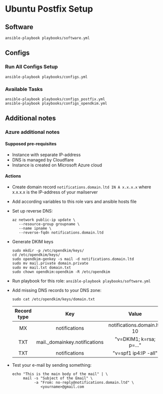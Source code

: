 # Ubuntu Postfix Setup

## Software

```
ansible-playbook playbooks/software.yml
```

## Configs

### Run All Configs Setup

```
ansible-playbook playbooks/configs.yml
```

### Available Tasks

```
ansible-playbook playbooks/configs_postfix.yml
ansible-playbook playbooks/configs_opendkim.yml
```

## Additional notes

### Azure additional notes

#### Supposed pre-requisites

* Instance with separate IP-address
* DNS is managed by Cloudflare
* Instance is created on Microsoft Azure cloud

#### Actions

* Create domain record `notifications.domain.ltd IN A x.x.x.x` where x.x.x.x is
  the IP-address of your mailserver
* Add according variables to this role vars and ansible hosts file
* Set up reverse DNS:

  ```
  az network public-ip update \
     --resource-group groupname \
     --name ipname \
     --reverse-fqdn notifications.domain.ltd
  ```

* Generate DKIM keys

  ```
  sudo mkdir -p /etc/opendkim/keys/
  cd /etc/opendkim/keys/
  sudo opendkim-genkey -s mail -d notifications.domain.ltd
  sudo mv mail.private domain.private
  sudo mv mail.txt domain.txt
  sudo chown opendkim:opendkim -R /etc/opendkim
  ```

* Run playbook for this role: `ansible-playbook playbooks/software.yml`
* Add missing DNS records to your DNS zone:

  ```
  sudo cat /etc/opendkim/keys/domain.txt
  ```

  | Record type |              Key              |            Value            |
  |:-----------:|:-----------------------------:|:---------------------------:|
  |      MX     |         notifications         | notifications.domain.ltd 10 |
  |     TXT     | mail._domainkey.notifications |   "v=DKIM1; k=rsa; p=..."   |
  |     TXT     |         notifications         |     "v=spf1 ip4:IP -all"    |

* Test your e-mail by sending something:

  ```
  echo "This is the main body of the mail" | \
       mail -s "Subject of the Email" \
            -a "From: no-reply@notifications.domain.ltd" \
               <yourname>@gmail.com
  ```

